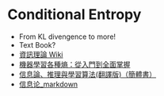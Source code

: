 # Conditional Entropy
* From KL divengence to more!
* Text Book?
* [資訊理論 Wiki](https://zh.wikipedia.org/wiki/%E4%BF%A1%E6%81%AF%E8%AE%BA)
* [機器學習各種熵：從入門到全面掌握](https://kknews.cc/zh-tw/news/rxxp9xv.html)
* [信息論、推理與學習算法(翻譯版)（簡體書）](https://www.sanmin.com.tw/product/index/99q155x10v105d79b107d72i106b121yzrrkjq1707zqy)
* [信息论_markdown](https://github.com/luweikxy/machine-learning-notes/blob/master/content/mathematics/statistics-and-information-theory/information-theory.md)